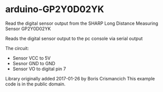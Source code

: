# arduino-GP2Y0D02YK
Read the digital sensor output from the SHARP Long Distance Measuring Sensor GP2Y0D02YK

Reads the digital sensor output to the pc console via serial output

 The circuit:
 * Sensor VCC to 5V
 * Sesnor GND to GND
 * Sensor VO to digital pin 7
 
 Library originally added 2017-01-26
 by Boris Crismancich
 This example code is in the public domain.
